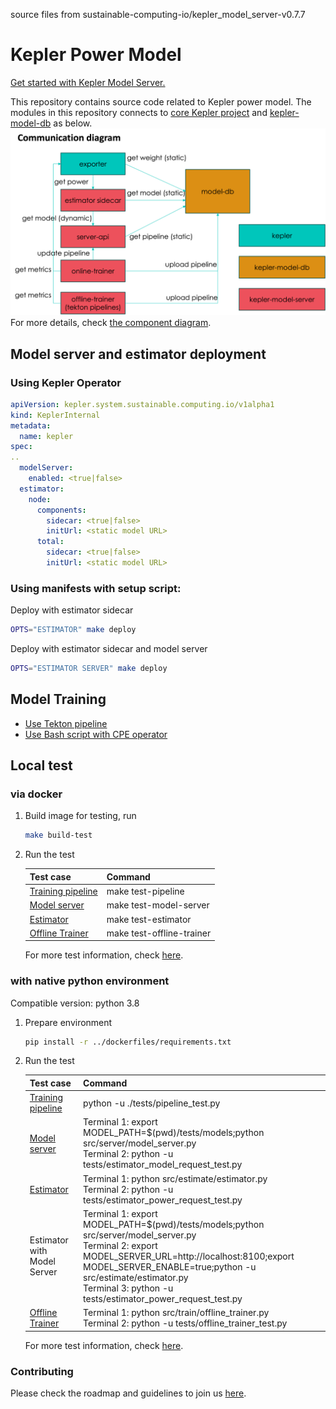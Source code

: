 
source files from sustainable-computing-io/kepler_model_server-v0.7.7


# Kepler Power Model
[Get started with Kepler Model Server.](https://sustainable-computing.io/kepler_model_server/get_started/)

This repository contains source code related to Kepler power model. The modules in this repository connects to [core Kepler project](https://github.com/sustainable-computing-io/kepler) and [kepler-model-db](https://github.com/sustainable-computing-io/kepler-model-db) as below.
![](./fig/comm_diagram.png)
For more details, check [the component diagram](./fig/model-server-components-simplified.png).

## Model server and estimator deployment 

### Using Kepler Operator

```yaml
apiVersion: kepler.system.sustainable.computing.io/v1alpha1
kind: KeplerInternal
metadata:
  name: kepler
spec:
..
  modelServer:
    enabled: <true|false>
  estimator:
    node:
      components:
        sidecar: <true|false>
        initUrl: <static model URL>
      total:
        sidecar: <true|false>
        initUrl: <static model URL>
```

### Using manifests with setup script:
Deploy with estimator sidecar
```sh
OPTS="ESTIMATOR" make deploy
```

Deploy with estimator sidecar and model server 
```sh
OPTS="ESTIMATOR SERVER" make deploy
```

## Model Training
- [Use Tekton pipeline](./model_training/tekton/README.md)
- [Use Bash script with CPE operator](./model_training/cpe_script_instruction.md)

## Local test
### via docker
1. Build image for testing, run 
    ```sh
    make build-test
    ```

2. Run the test

    |Test case|Command|
    |---|---|
    |[Training pipeline](./tests/README.md#pipeline)|make test-pipeline|
    |[Model server](./tests/README.md#estimator-model-request-to-model-server)|make test-model-server|
    |[Estimator](./tests/README.md#estimator-power-request-from-collector)|make test-estimator|
    |[Offline Trainer](./tests/README.md#offline-trainer)|make test-offline-trainer|

    For more test information, check [here](./tests/).

### with native python environment
Compatible version: python 3.8

1. Prepare environment

    ```bash
    pip install -r ../dockerfiles/requirements.txt
    ```

2. Run the test

    |Test case|Command|
    |---|---|
    |[Training pipeline](./tests/README.md#pipeline)|python -u ./tests/pipeline_test.py|
    |[Model server](./tests/README.md#estimator-model-request-to-model-server)|Terminal 1: export MODEL_PATH=$(pwd)/tests/models;python src/server/model_server.py <br>Terminal 2: python -u tests/estimator_model_request_test.py|
    |[Estimator](./tests/README.md#estimator-power-request-from-collector)|Terminal 1: python src/estimate/estimator.py<br>Terminal 2: python -u tests/estimator_power_request_test.py|
    |Estimator with Model Server|Terminal 1: export MODEL_PATH=$(pwd)/tests/models;python src/server/model_server.py <br>Terminal 2: export MODEL_SERVER_URL=http://localhost:8100;export MODEL_SERVER_ENABLE=true;python -u src/estimate/estimator.py<br>Terminal 3: python -u tests/estimator_power_request_test.py
    |[Offline Trainer](./tests/README.md#offline-trainer)|Terminal 1: python src/train/offline_trainer.py<br>Terminal 2: python -u tests/offline_trainer_test.py|

    For more test information, check [here](./tests/).

### Contributing
Please check the roadmap and guidelines to join us [here](./contributing.md).
